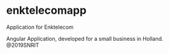 # enktelecomapp
Application for Enktelecom

Angular Application, developed for a small business in Holland. @2019SNRIT
